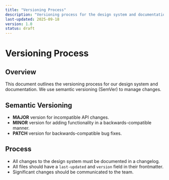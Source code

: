 ```yaml
---
title: "Versioning Process"
description: "Versioning process for the design system and documentation."
last-updated: 2025-09-18
version: 1.0
status: draft
---
```


# Versioning Process

## Overview
This document outlines the versioning process for our design system and documentation. We use semantic versioning (SemVer) to manage changes.

## Semantic Versioning
- **MAJOR** version for incompatible API changes.
- **MINOR** version for adding functionality in a backwards-compatible manner.
- **PATCH** version for backwards-compatible bug fixes.

## Process
- All changes to the design system must be documented in a changelog.
- All files should have a `last-updated` and `version` field in their frontmatter.
- Significant changes should be communicated to the team.
